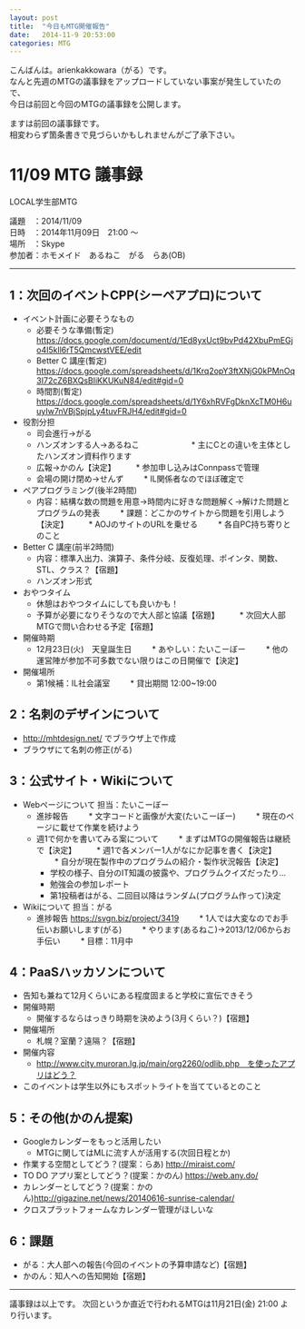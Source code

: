 ```yaml
---
layout: post
title:  "今日もMTG開催報告"
date:   2014-11-9 20:53:00
categories: MTG
---
```


こんばんは。arienkakkowara（がる）です。  
なんと先週のMTGの議事録をアップロードしていない事案が発生していたので、  
今日は前回と今回のMTGの議事録を公開します。

ますは前回の議事録です。  
相変わらず箇条書きで見づらいかもしれませんがご了承下さい。

# 11/09 MTG 議事録

  LOCAL学生部MTG

議題　：2014/11/09  
日時　：2014年11月09日　21:00 ～  
場所　：Skype  
参加者：ホモメイド　あるねこ　がる　らあ(OB)

----------------------------------------------------------------------



## 1：次回のイベントCPP(シーペアプロ)について
* イベント計画に必要そうなもの
  * 必要そうな準備(暫定) https://docs.google.com/document/d/1Ed8yxUct9bvPd42XbuPmEGjo4I5kll6rT5QmcwstVEE/edit
  * Better C 講座(暫定) https://docs.google.com/spreadsheets/d/1Krq2opY3ftXNjG0kPMnOq3I72cZ6BXQsBIiKKUKuN84/edit#gid=0
  * 時間割(暫定) https://docs.google.com/spreadsheets/d/1Y6xhRVFgDknXcTM0H6uuyIw7nVBjSpjpLy4tuvFRJH4/edit#gid=0
* 役割分担
  * 司会進行→がる
  * ハンズオンする人→あるねこ　　　　
　　 * 主にCとの違いを主体としたハンズオン資料作ります
  * 広報→かのん【決定】
　　 * 参加申し込みはConnpassで管理
  * 会場の開け閉め→せんず
　　 * IL関係者なのでほぼ確定で
* ペアプログラミング(後半2時間)
  * 内容：結構な数の問題を用意→時間内に好きな問題解く→解けた問題とプログラムの発表
　　 * 課題：どこかのサイトから問題を引用しよう【決定】
　　 * AOJのサイトのURLを乗せる
　　 * 各自PC持ち寄りとのこと
* Better C 講座(前半2時間)
  * 内容：標準入出力、演算子、条件分岐、反復処理、ポインタ、関数、STL、クラス？【宿題】
  * ハンズオン形式
* おやつタイム
  * 休憩はおやつタイムにしても良いかも！
  * 予算が必要になりそうなので大人部と協議【宿題】
　　 * 次回大人部MTGで問い合わせる予定【宿題】
* 開催時期
  * 12月23日(火)　天皇誕生日
　　 * あやしい：たいこーぼー
　　 * 他の運営陣が参加不可多数でない限りはこの日開催で【決定】
* 開催場所
  * 第1候補：IL社会議室
　　 * 貸出期間 12:00~19:00


## 2：名刺のデザインについて
* http://mhtdesign.net/ でブラウザ上で作成
* ブラウザにて名刺の修正(がる)


## 3：公式サイト・Wikiについて
* Webページについて 担当：たいこーぼー
  * 進捗報告
　　 * 文字コードと画像が大変(たいこーぼー)
　　 * 現在のページに載せて作業を続けよう
  * 週1で何かを書いてみる案について
　　 * まずはMTGの開催報告は継続で【決定】
　　 * 週1で各メンバー1人がなにか記事を書く【決定】
　　 * 自分が現在製作中のプログラムの紹介・製作状況報告【決定】
      * 学校の様子、自分のIT知識の披露や、プログラムクイズだったり…
      * 勉強会の参加レポート
      * 第1投稿者はがる、二回目以降はランダム(プログラム作って)決定
* Wikiについて 担当：がる
  * 進捗報告 https://svgn.biz/project/3419
　　 * 1人では大変なのでお手伝いお願いします(がる)
　　 * やります(あるねこ)→2013/12/06からお手伝い
　　 * 目標：11月中


## 4：PaaSハッカソンについて
* 告知も兼ねて12月くらいにある程度固まると学校に宣伝できそう
* 開催時期
  * 開催するならはっきり時期を決めよう(3月くらい？)【宿題】
* 開催場所
  * 札幌？室蘭？遠隔？【宿題】
* 開催内容
  * http://www.city.muroran.lg.jp/main/org2260/odlib.php　を使ったアプリはどう？
* このイベントは学生以外にもスポットライトを当てているとのこと


## 5：その他(かのん提案)
* Googleカレンダーをもっと活用したい
  * MTGに関してはMLに流す人が活用する(次回日程とか)
* 作業する空間としてどう？(提案：らあ) http://miraist.com/
* TO DO アプリ案としてどう？(提案：かのん) https://web.any.do/
* カレンダーとしてどう？(提案：かのん)http://gigazine.net/news/20140616-sunrise-calendar/
* クロスプラットフォームなカレンダー管理がほしいな


## 6：課題
* がる：大人部への報告(今回のイベントの予算申請など)【宿題】
* かのん：知人への告知開始【宿題】


---------------------------------------------------------------------

議事録は以上です。
次回というか直近で行われるMTGは11月21日(金) 21:00 より行います。
